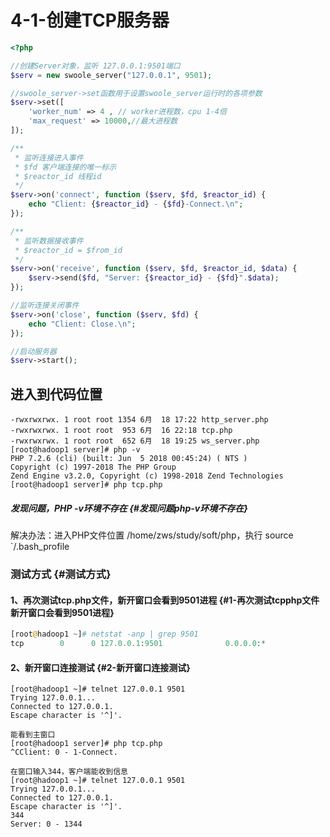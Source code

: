 # 4-1-创建TCP服务器

```php
<?php

//创建Server对象，监听 127.0.0.1:9501端口
$serv = new swoole_server("127.0.0.1", 9501);

//swoole_server->set函数用于设置swoole_server运行时的各项参数
$serv->set([
    'worker_num' => 4 , // worker进程数，cpu 1-4倍
    'max_request' => 10000,//最大进程数
]);

/**
 * 监听连接进入事件
 * $fd 客户端连接的唯一标示
 * $reactor_id 线程id
 */
$serv->on('connect', function ($serv, $fd, $reactor_id) {
    echo "Client: {$reactor_id} - {$fd}-Connect.\n";
});

/**
 * 监听数据接收事件
 * $reactor_id = $from_id
 */
$serv->on('receive', function ($serv, $fd, $reactor_id, $data) {
    $serv->send($fd, "Server: {$reactor_id} - {$fd}".$data);
});

//监听连接关闭事件
$serv->on('close', function ($serv, $fd) {
    echo "Client: Close.\n";
});

//启动服务器
$serv->start();
```

## 进入到代码位置

```
-rwxrwxrwx. 1 root root 1354 6月  18 17:22 http_server.php
-rwxrwxrwx. 1 root root  953 6月  16 22:18 tcp.php
-rwxrwxrwx. 1 root root  652 6月  18 19:25 ws_server.php
[root@hadoop1 server]# php -v
PHP 7.2.6 (cli) (built: Jun  5 2018 00:45:24) ( NTS )
Copyright (c) 1997-2018 The PHP Group
Zend Engine v3.2.0, Copyright (c) 1998-2018 Zend Technologies
[root@hadoop1 server]# php tcp.php 
```

##### 发现问题，PHP -v环境不存在 {#发现问题php-v环境不存在}

解决办法：进入PHP文件位置 /home/zws/study/soft/php，执行 source \`/.bash\_profile

### 测试方式 {#测试方式}

#### 1、再次测试tcp.php文件，新开窗口会看到9501进程 {#1-再次测试tcpphp文件新开窗口会看到9501进程}

```php
[root@hadoop1 ~]# netstat -anp | grep 9501
tcp        0      0 127.0.0.1:9501              0.0.0.0:*                   LISTEN      81394/php          
```

#### 2、新开窗口连接测试 {#2-新开窗口连接测试}

```
[root@hadoop1 ~]# telnet 127.0.0.1 9501
Trying 127.0.0.1...
Connected to 127.0.0.1.
Escape character is '^]'.

能看到主窗口
[root@hadoop1 server]# php tcp.php 
^CClient: 0 - 1-Connect.

在窗口输入344，客户端能收到信息
[root@hadoop1 ~]# telnet 127.0.0.1 9501
Trying 127.0.0.1...
Connected to 127.0.0.1.
Escape character is '^]'.
344
Server: 0 - 1344
```

  


